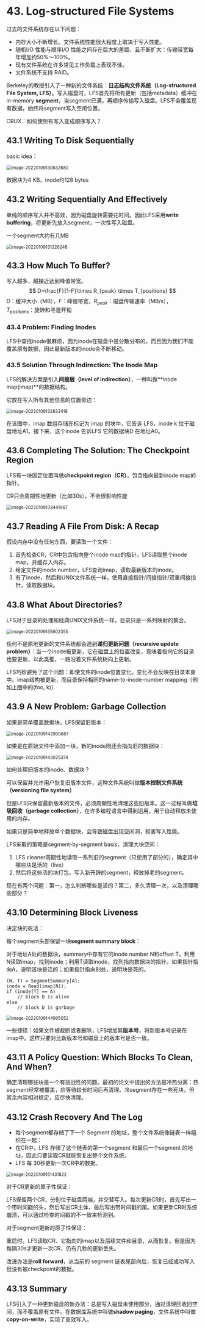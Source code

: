 # 43. Log-structured File Systems

过去的文件系统存在以下问题：

- 内存大小不断增长。文件系统性能很大程度上取决于写入性能。
- 随机I/O 性能与顺序I/O 性能之间存在巨大的差距，且不断扩大：传输带宽每年增加约50%～100%。
- 现有文件系统在许多常见工作负载上表现不佳。
-  文件系统不支持 RAID。

Berkeley的教授引入了一种新的文件系统：**日志结构文件系统（Log-structured File System, LFS）**。写入磁盘时，LFS首先将所有更新（包括metadata）缓冲在in-memory **segment**，当segment已满，再顺序传输写入磁盘。LFS不会覆盖现有数据，始终将segment写入空闲位置。

CRUX：如何使所有写入变成顺序写入？

## 43.1 Writing To Disk Sequentially

basic idea：

<img src="../../.gitbook/assets/image-20220109130632680.png" alt="image-20220109130632680" style="zoom:80%;" />

数据块为4 KB，inode约128 bytes

## 43.2 Writing Sequentially And Effectively

单纯的顺序写入并不高效，因为磁盘旋转需要花时间。因此LFS采用**write buffering**，将更新先放入segment，一次性写入磁盘。

一个segment大约有几MB

<img src="../../.gitbook/assets/image-20220109131226248.png" alt="image-20220109131226248" style="zoom:80%;" />



## 43.3 How Much To Buffer?

写入越多，越接近达到峰值带宽。
$$
D=\frac{F}{1-F}\times R_{peak} \times T_{positions}
$$
$D$：缓冲大小（MB），$F$：峰值带宽，$R_{peak}$：磁盘传输速率（MB/s），$T_{positions}$：旋转和寻道开销

### 43.4 Problem: Finding Inodes

LFS中查找inode很麻烦，因为inode在磁盘中是分散分布的，而且因为我们不能覆盖原有数据，因此最新版本的inode会不断移动。

### 43.5 Solution Through Indirection: The Inode Map

LFS的解决方案是引入**间接层（level of indirection）**，一种叫做**inode map(imap)**的数据结构。

它放在写入所有其他信息的位置旁边：

<img src="../../.gitbook/assets/image-20220109132833418.png" alt="image-20220109132833418" style="zoom:80%;" />

在该图中，imap 数组存储在标记为 imap 的块中，它告诉 LFS，inode  k 位于磁盘地址A1。接下来，这个inode 告诉LFS 它的数据块D 在地址A0。

## 43.6 Completing The Solution: The Checkpoint Region

LFS有一块固定位置叫做**checkpoint region（CR）**，包含指向最新inode map的指针。

CR只会周期性地更新（比如30s），不会很影响性能

<img src="../../.gitbook/assets/image-20220109133441967.png" alt="image-20220109133441967" style="zoom:80%;" />

## 43.7 Reading A File From Disk: A Recap

假设内存中没有任何东西，要读取一个文件：

1. 首先检查CR，CR中包含指向整个inode map的指针。LFS读取整个inode map，并缓存入内存。
2. 给定文件的inode number，LFS查询imap，读取最新版本的inode。
3. 有了inode，然后和UNIX文件系统一样，使用直接指针/间接指针/双重间接指针，读取数据块。

## 43.8 What About Directories?

LFS对于目录的处理和经典UNIX文件系统一样，目录只是一系列映射的集合。

<img src="../../.gitbook/assets/image-20220109135602355.png" alt="image-20220109135602355" style="zoom:80%;" />

任何不是原地更新的文件系统都会遇到**递归更新问题（recursive update problem）**：当一个inode被更新，它在磁盘上的位置改变，意味着指向它的目录也要更新，以此类推，一路沿着文件系统树向上更新。

LFS巧妙避免了这个问题：即使文件的inode位置变化，变化不会反映在目录本身中。imap结构被更新，而目录保持相同的name-to-inode-number mapping（例如上图中的(foo, k)）

## 43.9 A New Problem: Garbage Collection

如果是简单覆盖数据块，LFS保留旧版本：

<img src="../../.gitbook/assets/image-20220109142900687.png" alt="image-20220109142900687" style="zoom:80%;" />

如果是在原始文件中添加一块，新的inode则还会指向旧的数据块：

<img src="../../.gitbook/assets/image-20220109143025374.png" alt="image-20220109143025374" style="zoom:80%;" />

如何处理旧版本的inode、数据块？

可以保留并允许用户恢复旧版本文件，这种文件系统叫做**版本控制文件系统（versioning file system）**

但是LFS只保留最新版本的文件，必须周期性地清理这些旧版本。这一过程叫做**垃圾回收（garbage collection）**，在许多编程语言中得到运用，用于自动释放未使用的内存。

如果只是简单地释放单个数据块，会导致磁盘出现空闲洞，损害写入性能。

LFS采取的策略是segment-by-segment basis，清理大块空间：

1. LFS cleaner周期性地读取一系列旧的segment（只使用了部分的），确定其中哪些块是活的（live）
2. 然后将这些活的块打包，写入新开辟的segment，释放掉老的segment。

现在有两个问题：第一，怎么判断哪些是活的？第二，多久清理一次，以及清理哪些部分？

## 43.10 Determining Block Liveness

决定块的死活：

每个segment头部保留一块**segment summary block**：

对于地址A处的数据块，summary中存有它的inode number N和offset T。利用N读取imap，找到inode；利用T读取inode，找到指向数据块的指针。如果指针指向A，说明该块是活的；如果指针指向别处，说明块是死的。

```pseudocode
(N, T) = SegmentSummary[A];
inode = Read(imap[N]);
if (inode[T] == A)
	// block D is alive
else
	// block D is garbage
```

<img src="../../.gitbook/assets/image-20220109144905052.png" alt="image-20220109144905052" style="zoom:80%;" />

一些捷径：如果文件被裁断或者删除，LFS增加其**版本号**，将新版本号记录在imap中。这样只要对比新版本号和磁盘上的版本号是否一致。

## 43.11 A Policy Question: Which Blocks To Clean, And When?

确定清理哪些块是一个有挑战性的问题。最初的论文中提出的方法是冷热分离：热segment经常被覆盖，应等待较长时间后再清理。冷segment存在一些死块，但其余内容相对稳定，应尽快清理。

## 43.12 Crash Recovery And The Log

- 每个segment都存储了下一个 Segment 的地址，整个文件系统像链表一样组织在一起：
- 在CR中，LFS 存储了这个链表的第一个segment 和最后一个segment 的地址，因此只要读取CR就能恢复出整个文件系统。
- LFS 每 30秒更新一次CR中的数据。

<img src="../../.gitbook/assets/image-20220109151431822.png" alt="image-20220109151431822" style="zoom:80%;" />

对于CR更新的原子性保证：

LFS保留两个CR，分别位于磁盘两端，并交替写入。每次更新CR时，首先写出一个带时间戳的头，然后写出CR主体，最后写出带时间戳的尾。如果更新CR时系统崩溃，可以通过检查时间戳的不一致来检测到。

对于segment更新的原子性保证：

重启时，LFS读取CR、它指向的imap以及后续文件和目录，从而恢复。但是因为每隔30s才更新一次CR，仍有几秒的更新丢失。

改进办法是**roll forward**，从当前的 segment 链表尾部向后，恢复已经成功写入但没有被checkpoint的数据。

## 43.13 Summary

LFS引入了一种更新磁盘的新办法：总是写入磁盘未使用部分，通过清理回收旧空间，而不覆盖原有文件。在数据库系统中叫做**shadow paging**，文件系统中叫做**copy-on-write**，实现了高效写入。
